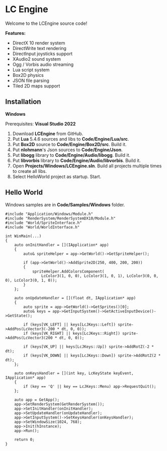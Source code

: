 LC Engine
====================================

Welcome to the LCEngine source code!

**Features:**
- DirectX 10 render system
- DirectWrite text rendering
- DirectInput joysticks support
- XAudio2 sound system
- Ogg / Vorbis audio streaming
- Lua script system
- Box2D physics
- JSON file parsing
- Tiled 2D maps support

**Installation**
----------------
**Windows**

Prerequisites: **Visual Studio 2022**

1. Download **LCEngine** from GitHub.
2. Put **Lua** 5.4.6 sources and libs to **Code/Engine/Lua/src**.
3. Put **Box2D** source to **Code/Engine/Box2D/src**. Build it.
4. Put **nlohmann**'s Json sources to **Code/Engine/Json**.
5. Put **libogg** library to **Code/Engine/Audio/libogg**. Build it.
6. Put **libvorbis** library to **Code/Engine/Audio/libvorbis**. Build it.
7. Open **Projects/Windows/LCEngine.sln**. Build all projects multiple times to create all libs.
8. Select HelloWorld project as startup. Start.

**Hello World**
---------------
Windows samples are in **Code/Samples/Windows** folder.
```
#include "Application/Windows/Module.h"
#include "RenderSystem/RenderSystemDX10/Module.h"
#include "World/SpriteInterface.h"
#include "World/WorldInterface.h"

int WinMain(...)
{
    auto onInitHandler = [](IApplication* app)
    {
        auto& spriteHelper = app->GetWorld()->GetSpriteHelper();

        if (app->GetWorld()->AddSprite2D(250, 400, 200, 200))
        {
            spriteHelper.AddColorsComponent(
                LcColor3(1, 0, 0), LcColor3(1, 0, 1), LcColor3(0, 0, 0), LcColor3(0, 1, 0));
        }
    };

    auto onUpdateHandler = [](float dt, IApplication* app)
    {
        auto sprite = app->GetWorld()->GetSprites()[0];
        auto& keys = app->GetInputSystem()->GetActiveInputDevice()->GetState();

        if (keys[VK_LEFT] || keys[LcJKeys::Left]) sprite->AddPos(LcVector3(-200 * dt, 0, 0));
        if (keys[VK_RIGHT] || keys[LcJKeys::Right]) sprite->AddPos(LcVector3(200 * dt, 0, 0));

        if (keys[VK_UP] || keys[LcJKeys::Up]) sprite->AddRotZ(-2 * dt);
        if (keys[VK_DOWN] || keys[LcJKeys::Down]) sprite->AddRotZ(2 * dt);
    };

    auto onKeysHandler = [](int key, LcKeyState keyEvent, IApplication* app)
    {
        if (key == 'Q' || key == LcJKeys::Menu) app->RequestQuit();
    };

    auto app = GetApp();
    app->SetRenderSystem(GetRenderSystem());
    app->SetInitHandler(onInitHandler);
    app->SetUpdateHandler(onUpdateHandler);
    app->GetInputSystem()->SetKeysHandler(onKeysHandler);
    app->SetWindowSize(1024, 768);
    app->Init(hInstance);
    app->Run();
  
    return 0;
}
```
